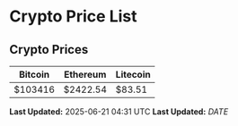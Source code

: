 # Crypto Price List

## Crypto Prices
| Bitcoin | Ethereum | Litecoin |
| ------- | -------- | -------- |
| $103416 | $2422.54 | $83.51 |
**Last Updated:** 2025-06-21 04:31 UTC
**Last Updated:** $DATE$
